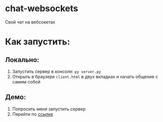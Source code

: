 # chat-websockets
Свой чат на вебсокетах
# Как запустить:
## Локально:
1. Запустить сервер в консоле: `py server.py`
2. Открыть в браузере `client.html` в двух вкладках и начать общение с самим собой
## Демо:
1. Попросить меня запустить сервер
2. Перейти по [ссылке](http://students.yss.su/PSTGU/2019/korolev/2021/chat/client.html)
